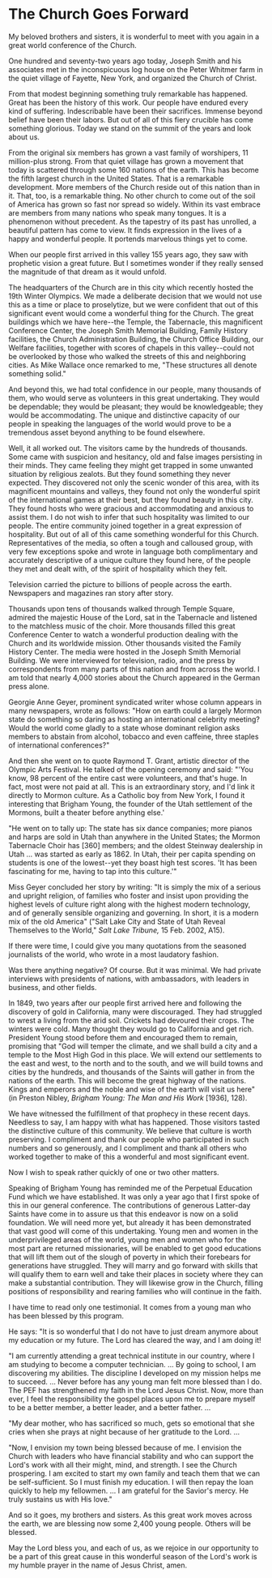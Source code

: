 # The Church Goes Forward

My beloved brothers and sisters, it is wonderful to meet with you again in a
great world conference of the Church.

One hundred and seventy-two years ago today, Joseph Smith and his associates
met in the inconspicuous log house on the Peter Whitmer farm in the quiet
village of Fayette, New York, and organized the Church of Christ.

From that modest beginning something truly remarkable has happened. Great has
been the history of this work. Our people have endured every kind of
suffering. Indescribable have been their sacrifices. Immense beyond belief
have been their labors. But out of all of this fiery crucible has come
something glorious. Today we stand on the summit of the years and look about
us.

From the original six members has grown a vast family of worshipers, 11
million-plus strong. From that quiet village has grown a movement that today
is scattered through some 160 nations of the earth. This has become the fifth
largest church in the United States. That is a remarkable development. More
members of the Church reside out of this nation than in it. That, too, is a
remarkable thing. No other church to come out of the soil of America has grown
so fast nor spread so widely. Within its vast embrace are members from many
nations who speak many tongues. It is a phenomenon without precedent. As the
tapestry of its past has unrolled, a beautiful pattern has come to view. It
finds expression in the lives of a happy and wonderful people. It portends
marvelous things yet to come.

When our people first arrived in this valley 155 years ago, they saw with
prophetic vision a great future. But I sometimes wonder if they really sensed
the magnitude of that dream as it would unfold.

The headquarters of the Church are in this city which recently hosted the 19th
Winter Olympics. We made a deliberate decision that we would not use this as a
time or place to proselytize, but we were confident that out of this
significant event would come a wonderful thing for the Church. The great
buildings which we have here--the Temple, the Tabernacle, this magnificent
Conference Center, the Joseph Smith Memorial Building, Family History
facilities, the Church Administration Building, the Church Office Building,
our Welfare facilities, together with scores of chapels in this valley--could
not be overlooked by those who walked the streets of this and neighboring
cities. As Mike Wallace once remarked to me, "These structures all denote
something solid."

And beyond this, we had total confidence in our people, many thousands of
them, who would serve as volunteers in this great undertaking. They would be
dependable; they would be pleasant; they would be knowledgeable; they would be
accommodating. The unique and distinctive capacity of our people in speaking
the languages of the world would prove to be a tremendous asset beyond
anything to be found elsewhere.

Well, it all worked out. The visitors came by the hundreds of thousands. Some
came with suspicion and hesitancy, old and false images persisting in their
minds. They came feeling they might get trapped in some unwanted situation by
religious zealots. But they found something they never expected. They
discovered not only the scenic wonder of this area, with its magnificent
mountains and valleys, they found not only the wonderful spirit of the
international games at their best, but they found beauty in this city. They
found hosts who were gracious and accommodating and anxious to assist them. I
do not wish to infer that such hospitality was limited to our people. The
entire community joined together in a great expression of hospitality. But out
of all of this came something wonderful for this Church. Representatives of
the media, so often a tough and calloused group, with very few exceptions
spoke and wrote in language both complimentary and accurately descriptive of a
unique culture they found here, of the people they met and dealt with, of the
spirit of hospitality which they felt.

Television carried the picture to billions of people across the earth.
Newspapers and magazines ran story after story.

Thousands upon tens of thousands walked through Temple Square, admired the
majestic House of the Lord, sat in the Tabernacle and listened to the
matchless music of the choir. More thousands filled this great Conference
Center to watch a wonderful production dealing with the Church and its
worldwide mission. Other thousands visited the Family History Center. The
media were hosted in the Joseph Smith Memorial Building. We were interviewed
for television, radio, and the press by correspondents from many parts of this
nation and from across the world. I am told that nearly 4,000 stories about
the Church appeared in the German press alone.

Georgie Anne Geyer, prominent syndicated writer whose column appears in many
newspapers, wrote as follows: "How on earth could a largely Mormon state do
something so daring as hosting an international celebrity meeting? Would the
world come gladly to a state whose dominant religion asks members to abstain
from alcohol, tobacco and even caffeine, three staples of international
conferences?"

And then she went on to quote Raymond T. Grant, artistic director of the
Olympic Arts Festival. He talked of the opening ceremony and said: "'You know,
98 percent of the entire cast were volunteers, and that's huge. In fact, most
were not paid at all. This is an extraordinary story, and I'd link it directly
to Mormon culture. As a Catholic boy from New York, I found it interesting
that Brigham Young, the founder of the Utah settlement of the Mormons, built a
theater before anything else.'

"He went on to tally up: The state has six dance companies; more pianos and
harps are sold in Utah than anywhere in the United States; the Mormon
Tabernacle Choir has [360] members; and the oldest Steinway dealership in Utah
... was started as early as 1862. In Utah, their per capita spending on students
is one of the lowest--yet they boast high test scores. 'It has been
fascinating for me, having to tap into this culture.'"

Miss Geyer concluded her story by writing: "It is simply the mix of a serious
and upright religion, of families who foster and insist upon providing the
highest levels of culture right along with the highest modern technology, and
of generally sensible organizing and governing. In short, it is a modern mix
of the old America" ("Salt Lake City and State of Utah Reveal Themselves to
the World," _Salt Lake Tribune,_ 15 Feb. 2002, A15).

If there were time, I could give you many quotations from the seasoned
journalists of the world, who wrote in a most laudatory fashion.

Was there anything negative? Of course. But it was minimal. We had private
interviews with presidents of nations, with ambassadors, with leaders in
business, and other fields.

In 1849, two years after our people first arrived here and following the
discovery of gold in California, many were discouraged. They had struggled to
wrest a living from the arid soil. Crickets had devoured their crops. The
winters were cold. Many thought they would go to California and get rich.
President Young stood before them and encouraged them to remain, promising
that "God will temper the climate, and we shall build a city and a temple to
the Most High God in this place. We will extend our settlements to the east
and west, to the north and to the south, and we will build towns and cities by
the hundreds, and thousands of the Saints will gather in from the nations of
the earth. This will become the great highway of the nations. Kings and
emperors and the noble and wise of the earth will visit us here" (in Preston
Nibley, _Brigham Young: The Man and His Work_ [1936], 128).

We have witnessed the fulfillment of that prophecy in these recent days.
Needless to say, I am happy with what has happened. Those visitors tasted the
distinctive culture of this community. We believe that culture is worth
preserving. I compliment and thank our people who participated in such numbers
and so generously, and I compliment and thank all others who worked together
to make of this a wonderful and most significant event.

Now I wish to speak rather quickly of one or two other matters.

Speaking of Brigham Young has reminded me of the Perpetual Education Fund
which we have established. It was only a year ago that I first spoke of this
in our general conference. The contributions of generous Latter-day Saints
have come in to assure us that this endeavor is now on a solid foundation. We
will need more yet, but already it has been demonstrated that vast good will
come of this undertaking. Young men and women in the underprivileged areas of
the world, young men and women who for the most part are returned
missionaries, will be enabled to get good educations that will lift them out
of the slough of poverty in which their forebears for generations have
struggled. They will marry and go forward with skills that will qualify them
to earn well and take their places in society where they can make a
substantial contribution. They will likewise grow in the Church, filling
positions of responsibility and rearing families who will continue in the
faith.

I have time to read only one testimonial. It comes from a young man who has
been blessed by this program.

He says: "It is so wonderful that I do not have to just dream anymore about my
education or my future. The Lord has cleared the way, and I am doing it!

"I am currently attending a great technical institute in our country, where I
am studying to become a computer technician. ... By going to school, I am
discovering my abilities. The discipline I developed on my mission helps me to
succeed. ... Never before has any young man felt more blessed than I do. The PEF
has strengthened my faith in the Lord Jesus Christ. Now, more than ever, I
feel the responsibility the gospel places upon me to prepare myself to be a
better member, a better leader, and a better father. ...

"My dear mother, who has sacrificed so much, gets so emotional that she cries
when she prays at night because of her gratitude to the Lord. ...

"Now, I envision my town being blessed because of me. I envision the Church
with leaders who have financial stability and who can support the Lord's work
with all their might, mind, and strength. I see the Church prospering. I am
excited to start my own family and teach them that we can be self-sufficient.
So I must finish my education. I will then repay the loan quickly to help my
fellowmen. ... I am grateful for the Savior's mercy. He truly sustains us with
His love."

And so it goes, my brothers and sisters. As this great work moves across the
earth, we are blessing now some 2,400 young people. Others will be blessed.

May the Lord bless you, and each of us, as we rejoice in our opportunity to be
a part of this great cause in this wonderful season of the Lord's work is my
humble prayer in the name of Jesus Christ, amen.

